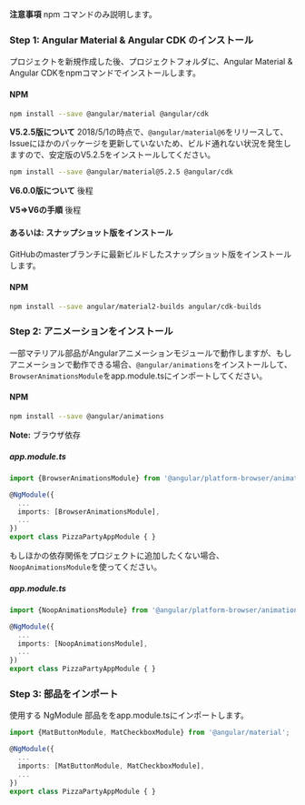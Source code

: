 **注意事項** npm コマンドのみ説明します。

### Step 1:  Angular Material & Angular CDK のインストール

プロジェクトを新規作成した後、プロジェクトフォルダに、Angular Material & Angular CDKをnpmコマンドでインストールします。

#### NPM
```bash
npm install --save @angular/material @angular/cdk
```
**V5.2.5版について** 2018/5/1の時点で、`@angular/material@6`をリリースして、Issueにほかのパッケージを更新していないため、ビルド通れない状況を発生しますので、安定版のV5.2.5をインストールしてください。
```bash
npm install --save @angular/material@5.2.5 @angular/cdk
```

**V6.0.0版について**
後程

**V5⇒V6の手順**
後程


#### あるいは: スナップショット版をインストール

GitHubのmasterブランチに最新ビルドしたスナップショット版をインストールします。

#### NPM
```bash
npm install --save angular/material2-builds angular/cdk-builds
```


### Step 2: アニメーションをインストール

一部マテリアル部品がAngularアニメーションモジュールで動作しますが、もしアニメーションで動作できる場合、`@angular/animations`をインストールして、`BrowserAnimationsModule`をapp.module.tsにインポートしてください。

#### NPM
```bash
npm install --save @angular/animations
```

**Note:** ブラウザ依存

##### app.module.ts
```ts
import {BrowserAnimationsModule} from '@angular/platform-browser/animations';

@NgModule({
  ...
  imports: [BrowserAnimationsModule],
  ...
})
export class PizzaPartyAppModule { }
```

もしほかの依存関係をプロジェクトに追加したくない場合、 `NoopAnimationsModule`を使ってください。

##### app.module.ts
```ts
import {NoopAnimationsModule} from '@angular/platform-browser/animations';

@NgModule({
  ...
  imports: [NoopAnimationsModule],
  ...
})
export class PizzaPartyAppModule { }
```

### Step 3: 部品をインポート

使用する NgModule 部品ををapp.module.tsにインポートします。

```ts
import {MatButtonModule, MatCheckboxModule} from '@angular/material';

@NgModule({
  ...
  imports: [MatButtonModule, MatCheckboxModule],
  ...
})
export class PizzaPartyAppModule { }
```

